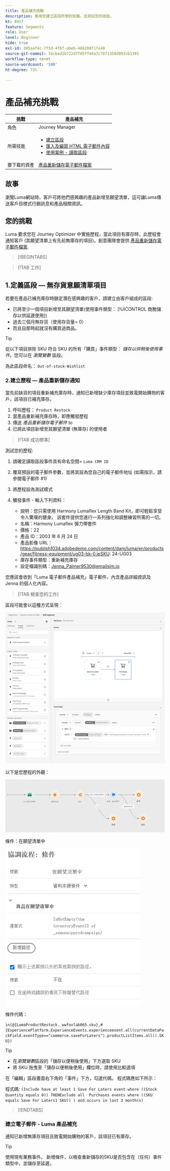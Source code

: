 ```yaml
---
title: 產品補充挑戰
description: 套用您建立區段所學的知識，並測試您的技能。
kt: 8417
feature: Segments
role: User
level: Beginner
hide: true
exl-id: 305aaf4c-7f5d-4f6f-abeb-466208f1fe48
source-git-commit: 7ecbed1b722d7f05ffd4a7c7071358d993cb1392
workflow-type: tm+mt
source-wordcount: '580'
ht-degree: 72%

---
```


# 產品補充挑戰

| 挑戰 | 產品補充 |
|---|---|
| 角色 | Journey Manager |
| 所需技能 | <ul><li>[建立區段](https://experienceleague.adobe.com/docs/journey-optimizer-learn/tutorials/profiles-segments-subscriptions/create-segments.html?lang=zh-Hant)</li><li> [匯入及編寫 HTML 電子郵件內容](https://experienceleague.adobe.com/docs/journey-optimizer-learn/tutorials/email-channel/import-and-author-html-email-content.html?lang=en)</li><li>[使用案例 - 讀取區段](https://experienceleague.adobe.com/docs/journey-optimizer-learn/tutorials/create-journeys/use-case-read-segment.html?lang=zh-Hant)</li> |
| 要下載的資產 | [產品重新儲存電子郵件檔案](/help/challenges/assets/email-assets/ProductRestockEmail.html.zip) |

## 故事

瀏覽Luma網站時，客戶可將他們感興趣的產品新增至願望清單，這可讓Luma傳送客戶目標式行銷訊息和產品相關資訊。

## 您的挑戰

Luma 要求您在 Journey Optimizer 中實施歷程，當此項目有庫存時，此歷程會通知客戶 (其願望清單上有先前無庫存的項目)。創意團隊會提供 [產品重新儲存電子郵件檔案](/help/challenges/assets/email-assets/ProductRestockEmail.html.zip).

>[!BEGINTABS]

>[!TAB 工作]

## 1.定義區段 — 無存貨意願清單項目

若要在產品已補充庫存時鎖定潛在感興趣的客戶，請建立由客戶組成的區段:

* 已將至少一個項目新增至其願望清單(使用事件類型： [!UICONTROL 商務儲存以供延遲使用])
* 過去三個月無存貨（使用存貨量= 0）
* 而且自那時起就沒有購買過商品。

>[!TIP]
>從以下項目排除 SKU 符合 SKU 的所有「購買」事件類型： *儲存以供稍後使用事件*。您可以在 *瀏覽變數* 區段。

為此區段命名： `Out-of-stock-Wishlist`


### 2.建立歷程 — 產品重新儲存通知

當先前缺貨的項目重新補充庫存時，通知已新增缺少庫存項目並致電開始購物的客戶，該項目已補充庫存。

1. 呼叫歷程： `Product Restock`
2. 當產品重新補充庫存時，即應觸發歷程
3. 傳送 *產品重新儲存電子郵件* to
4. 已將此項目新增至其願望清單 (無庫存) 的使用者

>[!TAB 成功標準]

測試您的歷程:

1. 請確定讀取區段事件具有命名空間= `Luma CRM ID`
1. 覆寫預設的電子郵件參數，並將其設為您自己的電子郵件地址 (如需指示，請參閱電子郵件 #1)
1. 將歷程設為測試模式
1. 觸發事件 - 輸入下列資料：

   * 說明：您只需使用 Harmony Lumaflex Length Band Kit，即可輕鬆享受令人驚嘆的健身。 該套件提供您進行一系列強化和調整練習所需的一切。
   * 名稱：Harmony Lumaflex 彈力帶套件
   * 價格：22
   * 產品 ID：2003 年 8 月 24 日
   * 產品影像 URL：https://publish1034.adobedemo.com/content/dam/luma/en/products/gear/fitness-equipment/ug03-bk-0.jpSKU: 24-UG03
   * 庫存事件類型：重新補充庫存
   * 設定檔識別碼：Jenna_Palmer9530@emailsim.io

您應該會收到「Luma 電子郵件產品補充」電子郵件，內含產品詳細資訊及 Jenna 的個人化內容。

>[!TAB 檢查您的工作]

區段可能會以這種方式呈現：

![區段 - 無庫存願望清單項目](/help/challenges/assets/C1-S2.png)


以下是您歷程的外觀：

![產品補充歷程](/help/challenges/assets/c3-j3-journey.png)

條件：在願望清單中

![條件 - 在願望清單中](/help/challenges/assets/c3-j3-condition.png)

條件代碼：

```in(@{LumaProductRestock._wwfovlab065.sku},#{ExperiencePlatform.ExperienceEvents.experienceevent.all(currentDataPackField.eventType=="commerce.saveForLaters").productListItems.all().SKU})```


>[!TIP]
> * 在&#x200B;*瀏覽變數*&#x200B;區段的「儲存以便稍後使用」下方選取 SKU
> * 將 SKU 拖曳至「儲存以便稍後使用」欄位時，請使用比較選項


在「編輯」區段畫面右下角的「事件」下方，勾選代碼。 程式碼應如下所示：

程式碼:
```(Include have at least 1 Save For Laters event where ((Stock Quantity equals 0)) THENExclude all  Purchases events where ((SKU equals Save For Laters1 SKU)) ) and occurs in last 3 month(s)```

>[!ENDTABS]

### 建立電子郵件 - Luma 產品補充

通知已新增無庫存項目且致電開始購物的客戶，該項目已有庫存。



>[!TIP]
>
> 使用現有業務事件。 新增條件，以檢查重新儲存的SKU是否包含在（任何）事件類型中，並儲存至延遲。




